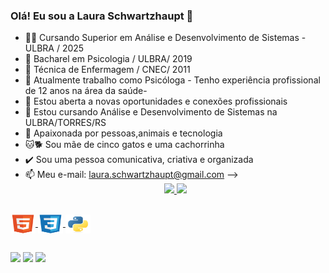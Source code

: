 ### Olá! Eu sou a Laura Schwartzhaupt 👋

- 👩‍🎓 Cursando Superior em Análise e Desenvolvimento de Sistemas - ULBRA / 2025
- 🧠 Bacharel em Psicologia / ULBRA/ 2019
- 💊 Técnica de Enfermagem / CNEC/ 2011
- 🔭 Atualmente trabalho como Psicóloga  - Tenho experiência profissional de 12 anos na área da saúde- 
- 🚀 Estou aberta a novas oportunidades e conexões profissionais
- 🌱 Estou cursando Análise e Desenvolvimento de Sistemas na ULBRA/TORRES/RS 
- 💟 Apaixonada por pessoas,animais e tecnologia
- 🐱🐕 Sou mãe de cinco gatos e uma cachorrinha
- ✔️ Sou uma pessoa comunicativa, criativa e organizada
- 📫 Meu e-mail: laura.schwartzhaupt@gmail.com
-->
  <div align="center">
  <a href="https://lauracurriculo.netlify.app/">
  <img height="180em" src="https://github-readme-stats.vercel.app/api?username=lauraschwartzhaupt&show_icons=true&theme=dracula&include_all_commits=true&count_private=true"/>
  <img height="180em" src="https://github-readme-stats.vercel.app/api/top-langs/?username=lauraschwartzhaupt&layout=compact&langs_count=7&theme=dracula"/>
</div>
<div style="display: inline_block"><br>
  <img align="center" alt="Laura-HTML" height="30" width="40" src="https://raw.githubusercontent.com/devicons/devicon/master/icons/html5/html5-original.svg">
  <img align="center" alt="Laura-CSS" height="30" width="40" src="https://raw.githubusercontent.com/devicons/devicon/master/icons/css3/css3-original.svg">
  <img align="center" alt="Laura-Python" height="30" width="40" src="https://raw.githubusercontent.com/devicons/devicon/master/icons/python/python-original.svg">
</div>

##
<div> 
  <a href="https://api.whatsapp.com/send?phone=5551982257449&text=Ol%C3%A1%20eu%20sou%20a%20Laura!" target="_blank"><img src="https://img.shields.io/badge/WhatsApp-25D366?style=for-the-badge&logo=whatsapp&logoColor=white target="_blank"></a>
  <a href=https://www.instagram.com/lauraschwartzhaupt/><img src="https://img.shields.io/badge/-Instagram-%23E4405F?style=for-the-badge&logo=instagram&logoColor=white" target="_blank"></a>
  <a href="https://www.linkedin.com/in/laura-vanessa-morais-chwartzhaupt/"><img src="https://img.shields.io/badge/-LinkedIn-%230077B5?style=for-the-badge&logo=linkedin&logoColor=white" target="_blank"></a>
</div>
